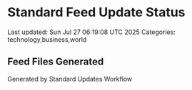 # Standard Feed Update Status
Last updated: Sun Jul 27 06:19:08 UTC 2025
Categories: technology,business,world

## Feed Files Generated

Generated by Standard Updates Workflow
